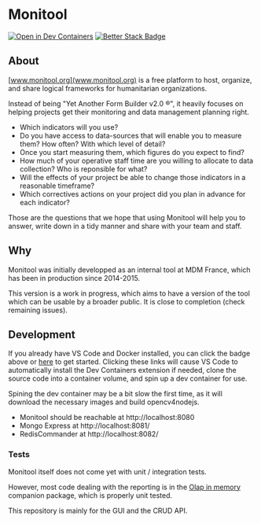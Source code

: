 # Monitool

[![Open in Dev Containers](https://img.shields.io/static/v1?label=Dev%20Containers&message=Open&color=blue&logo=visualstudiocode)](https://vscode.dev/redirect?url=vscode://ms-vscode-remote.remote-containers/cloneInVolume?url=https://github.com/romain-gilliotte/monitool-public)
[![Better Stack Badge](https://uptime.betterstack.com/status-badges/v1/monitor/12032.svg)](https://uptime.betterstack.com/?utm_source=status_badge)

## About

[www.monitool.org](www.monitool.org) is a free platform to host, organize, and share logical frameworks for humanitarian organizations.

Instead of being "Yet Another Form Builder v2.0 ®", it heavily focuses on helping projects get their monitoring and data management planning right.

- Which indicators will you use?
- Do you have access to data-sources that will enable you to measure them? How often? With which level of detail?
- Once you start measuring them, which figures do you expect to find?
- How much of your operative staff time are you willing to allocate to data collection? Who is reponsible for what?
- Will the effects of your project be able to change those indicators in a reasonable timeframe?
- Which correctives actions on your project did you plan in advance for each indicator?

Those are the questions that we hope that using Monitool will help you to answer, write down in a tidy manner and share with your team and staff.

## Why

Monitool was initially developped as an internal tool at MDM France, which has been in production since 2014-2015.

This version is a work in progress, which aims to have a version of the tool which can be usable by a broader public.
It is close to completion (check remaining issues).

## Development

If you already have VS Code and Docker installed, you can click the badge above or [here](https://vscode.dev/redirect?url=vscode://ms-vscode-remote.remote-containers/cloneInVolume?url=https://github.com/romain-gilliotte/monitool-public) to get started. Clicking these links will cause VS Code to automatically install the Dev Containers extension if needed, clone the source code into a container volume, and spin up a dev container for use.

Spining the dev container may be a bit slow the first time, as it will download the necessary images and build opencv4nodejs.

- Monitool should be reachable at http://localhost:8080
- Mongo Express at http://localhost:8081/
- RedisCommander at http://localhost:8082/

### Tests

Monitool itself does not come yet with unit / integration tests.

However, most code dealing with the reporting is in the [Olap in memory](https://github.com/romain-gilliotte/olap-in-memory) companion package, which is properly unit tested.

This repository is mainly for the GUI and the CRUD API.
